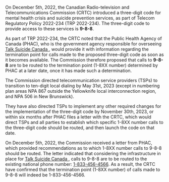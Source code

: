 On December 5th, 2022, the Canadian Radio-television and Telecommunications Commission (CRTC) introduced a three-digit code for mental health crisis and suicide prevention services, as part of Telecom Regulatory Policy 2022-234 (TRP 2022-234). The three-digit code to provide access to these services is **9-8-8**.

As part of TRP 2022-234, the CRTC noted that the Public Health Agency of Canada (PHAC), who is the government agency responsible for overseeing <a href= 'https://datatracker.ietf.org/doc/draft-ietf-stir-messaging/' target="_blank"> Talk Suicide Canada </a>, would provide it with information regarding the termination point for calls made to the proposed three-digit code as soon as it becomes available. The Commission therefore proposed that calls to **9-8-8** are to be routed to the termination point (1-8XX number) determined by PHAC at a later date, once it has made such a determination. 

The Commission directed telecommunication service providers (TSPs) to transition to ten-digit local dialing by May 31st, 2023 (except in numbering plan areas NPA 867 outside the Yellowknife local interconnection region, and NPA 506 in New Brunswick). 

They have also directed TSPs to implement any other required changes for the implementation of the three-digit code by November 30th, 2023, or within six months after PHAC files a letter with the CRTC, which would direct TSPs and all parties to establish which specific 1-8XX number calls to the three-digit code should be routed, and then launch the code on that date. 

On December 5th, 2022, the Commission received a letter from PHAC, which provided recommendations as to which 1-8XX number calls to 9-8-8 should be routed. The letter indicated that considering the infrastructure in place for <a href= 'https://datatracker.ietf.org/doc/draft-ietf-stir-messaging/' target="_blank"> Talk Suicide Canada </a>, calls to 9-8-8 are to be routed to the existing national phone number: <a href="tel:+18665803625">1-833-456-4566</a>. As a result, the CRTC have confirmed that the termination point (1-8XX number) of calls made to 9-8-8 will indeed be 1-833-456-4566. 

